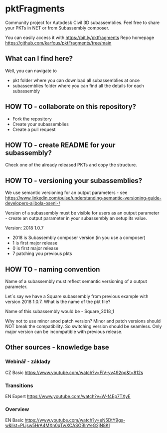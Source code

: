 # pktFragments

Community project for Autodesk Civil 3D subassemblies.
Feel free to share your PKTs in NET or from Subassembly composer.

You can easily access it with https://bit.ly/pktfragments
Repo homepage https://github.com/karfous/pktFragments/tree/main

## What can I find here?

Well, you can navigate to

- pkt folder where you can download all subassemblies at once
- subassemblies folder where you can find all the details for each subassembly

## HOW TO - collaborate on this repository?

- Fork the repository
- Create your subassemblies
- Create a pull request

## HOW TO - create README for your subassembly?

Check one of the already released PKTs and copy the structure.

## HOW TO - versioning your subassemblies?

We use semantic versioning for an output parameters - see https://www.linkedin.com/pulse/understanding-semantic-versioning-guide-developers-ajibola-oseni-/

Version of a subassembly must be visible for users as an output parameter - create an output parameter in your subassembly an setup its value.

Version: 2018 1.0.7

- 2018 is Subassembly composer version (in you use a composer)
- 1 is first major release
- 0 is first major release
- 7 patching you previous pkts

## HOW TO - naming convention

Name of a subassembly must reflect semantic versioning of a output parameter.

Let´s say we have a Square subassembly from previous example with version 2018 1.0.7. What is the name of the pkt file?

Name of this subassembly would be - Square_2018_1

Why not to use minor anod patch version? Minor and patch versions should NOT break the compatibility. So switching version should be seamless. Only major version can be incompatible with previous release.

## Other sources - knowledge base

### Webinář - základy

CZ
Basic
https://www.youtube.com/watch?v=FiV-yv492po&t=812s

### Transitions

EN
Expert
https://www.youtube.com/watch?v=W-f4Ep7TXyE

### Overview

EN
Basic
https://www.youtube.com/watch?v=eN5DtY9gs-w&list=PLjsw5HrA4MXn0qTwXCASOBlnYeG2jN8KI
